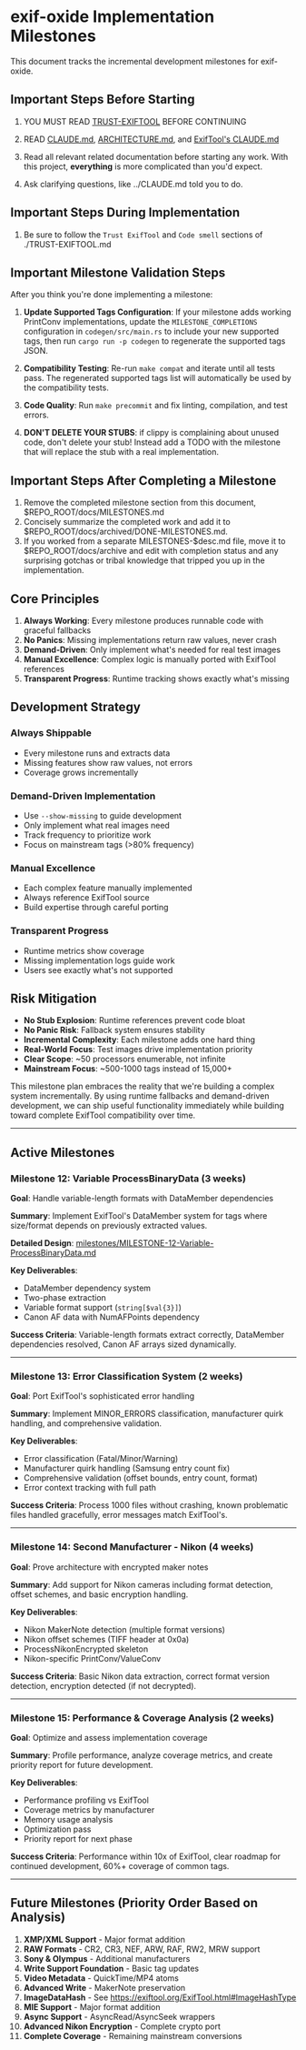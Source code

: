 # exif-oxide Implementation Milestones

This document tracks the incremental development milestones for exif-oxide.

## Important Steps Before Starting

1. YOU MUST READ [TRUST-EXIFTOOL](./TRUST-EXIFTOOL.md) BEFORE CONTINUING

2. READ [CLAUDE.md](../CLAUDE.md), [ARCHITECTURE.md](./ARCHITECTURE.md), and [ExifTool's CLAUDE.md](../third-party/exiftool/CLAUDE.md)

3. Read all relevant related documentation before starting any work. With this project, **everything** is more complicated than you'd expect.

4. Ask clarifying questions, like ../CLAUDE.md told you to do.

## Important Steps During Implementation

1. Be sure to follow the `Trust ExifTool` and `Code smell` sections of ./TRUST-EXIFTOOL.md

## Important Milestone Validation Steps

After you think you're done implementing a milestone:

1. **Update Supported Tags Configuration**: If your milestone adds working PrintConv implementations, update the `MILESTONE_COMPLETIONS` configuration in `codegen/src/main.rs` to include your new supported tags, then run `cargo run -p codegen` to regenerate the supported tags JSON.

2. **Compatibility Testing**: Re-run `make compat` and iterate until all tests pass. The regenerated supported tags list will automatically be used by the compatibility tests.

3. **Code Quality**: Run `make precommit` and fix linting, compilation, and test errors.

4. **DON'T DELETE YOUR STUBS**: if clippy is complaining about unused code, don't delete your stub! Instead add a TODO with the milestone that will replace the stub with a real implementation.

## Important Steps After Completing a Milestone

1. Remove the completed milestone section from this document, $REPO_ROOT/docs/MILESTONES.md
2. Concisely summarize the completed work and add it to $REPO_ROOT/docs/archived/DONE-MILESTONES.md.
3. If you worked from a separate MILESTONES-$desc.md file, move it to $REPO_ROOT/docs/archive and edit with completion status and any surprising gotchas or tribal knowledge that tripped you up in the implementation.

## Core Principles

1. **Always Working**: Every milestone produces runnable code with graceful fallbacks
2. **No Panics**: Missing implementations return raw values, never crash
3. **Demand-Driven**: Only implement what's needed for real test images
4. **Manual Excellence**: Complex logic is manually ported with ExifTool references
5. **Transparent Progress**: Runtime tracking shows exactly what's missing

## Development Strategy

### Always Shippable

- Every milestone runs and extracts data
- Missing features show raw values, not errors
- Coverage grows incrementally

### Demand-Driven Implementation

- Use `--show-missing` to guide development
- Only implement what real images need
- Track frequency to prioritize work
- Focus on mainstream tags (>80% frequency)

### Manual Excellence

- Each complex feature manually implemented
- Always reference ExifTool source
- Build expertise through careful porting

### Transparent Progress

- Runtime metrics show coverage
- Missing implementation logs guide work
- Users see exactly what's not supported

## Risk Mitigation

- **No Stub Explosion**: Runtime references prevent code bloat
- **No Panic Risk**: Fallback system ensures stability
- **Incremental Complexity**: Each milestone adds one hard thing
- **Real-World Focus**: Test images drive implementation priority
- **Clear Scope**: ~50 processors enumerable, not infinite
- **Mainstream Focus**: ~500-1000 tags instead of 15,000+

This milestone plan embraces the reality that we're building a complex system incrementally. By using runtime fallbacks and demand-driven development, we can ship useful functionality immediately while building toward complete ExifTool compatibility over time.

---

## Active Milestones


### Milestone 12: Variable ProcessBinaryData (3 weeks)

**Goal**: Handle variable-length formats with DataMember dependencies

**Summary**: Implement ExifTool's DataMember system for tags where size/format depends on previously extracted values.

**Detailed Design**: [milestones/MILESTONE-12-Variable-ProcessBinaryData.md](milestones/MILESTONE-12-Variable-ProcessBinaryData.md)

**Key Deliverables**:

- DataMember dependency system
- Two-phase extraction
- Variable format support (`string[$val{3}]`)
- Canon AF data with NumAFPoints dependency

**Success Criteria**: Variable-length formats extract correctly, DataMember dependencies resolved, Canon AF arrays sized dynamically.

---

### Milestone 13: Error Classification System (2 weeks)

**Goal**: Port ExifTool's sophisticated error handling

**Summary**: Implement MINOR_ERRORS classification, manufacturer quirk handling, and comprehensive validation.

**Key Deliverables**:

- Error classification (Fatal/Minor/Warning)
- Manufacturer quirk handling (Samsung entry count fix)
- Comprehensive validation (offset bounds, entry count, format)
- Error context tracking with full path

**Success Criteria**: Process 1000 files without crashing, known problematic files handled gracefully, error messages match ExifTool's.

---

### Milestone 14: Second Manufacturer - Nikon (4 weeks)

**Goal**: Prove architecture with encrypted maker notes

**Summary**: Add support for Nikon cameras including format detection, offset schemes, and basic encryption handling.

**Key Deliverables**:

- Nikon MakerNote detection (multiple format versions)
- Nikon offset schemes (TIFF header at 0x0a)
- ProcessNikonEncrypted skeleton
- Nikon-specific PrintConv/ValueConv

**Success Criteria**: Basic Nikon data extraction, correct format version detection, encryption detected (if not decrypted).

---

### Milestone 15: Performance & Coverage Analysis (2 weeks)

**Goal**: Optimize and assess implementation coverage

**Summary**: Profile performance, analyze coverage metrics, and create priority report for future development.

**Key Deliverables**:

- Performance profiling vs ExifTool
- Coverage metrics by manufacturer
- Memory usage analysis
- Optimization pass
- Priority report for next phase

**Success Criteria**: Performance within 10x of ExifTool, clear roadmap for continued development, 60%+ coverage of common tags.

---

## Future Milestones (Priority Order Based on Analysis)

1. **XMP/XML Support** - Major format addition
2. **RAW Formats** - CR2, CR3, NEF, ARW, RAF, RW2, MRW support
3. **Sony & Olympus** - Additional manufacturers
4. **Write Support Foundation** - Basic tag updates
5. **Video Metadata** - QuickTime/MP4 atoms
6. **Advanced Write** - MakerNote preservation
7. **ImageDataHash** - See <https://exiftool.org/ExifTool.html#ImageHashType>
8. **MIE Support** - Major format addition
9. **Async Support** - AsyncRead/AsyncSeek wrappers
10. **Advanced Nikon Encryption** - Complete crypto port
11. **Complete Coverage** - Remaining mainstream conversions

